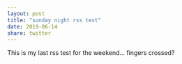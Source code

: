 ```yaml
---
layout: post
title: "sunday night rss test"
date: 2019-06-14
share: twitter
---
```

This is my last rss test for the weekend... fingers crossed?
